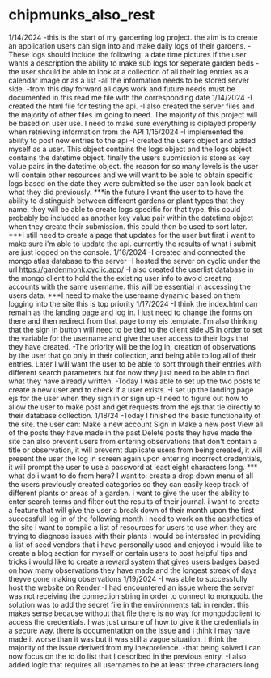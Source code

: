 # chipmunks_also_rest
1/14/2024
    -this is the start of my gardening log project. the aim is to create an application users can sign into and make daily logs of their gardens. 
    -These logs should include the following:
        a date time
        pictures if the user wants
        a description
        the ability to make sub logs for seperate garden beds
    -the user should be able to look at a collection of all their log entries as a calendar image or as a list
    -all the information needs to be stored server side.
    -from this day forward all days work and future needs must be documented in this read me file with the corresponding date
1/14/2024
    -I created the html file for testing the api.
    -I also created the server files and the majority of other files im going to need. The majority of this project will be based on user use. I need to make sure everything is diplayed properly when retrieving information from the API
1/15/2024
    -I implemented the ability to post new entries to the api
    -I created the users object and added myself as a user. This object contains the logs object and the logs object contains the datetime object. finally the users submission is store as key value pairs in the datetime object. the reason for so many levels is the user will contain other resources and we will want to be able to obtain specific logs based on the date they were submitted so the user can look back at what they did previously.
    ***in the future I want the user to to have the ability to distinguish between different gardens or plant types that they name. they will be able to create logs specific for that type. this could probably be included as another key value pair within the datetime object when they create their submission. this could then be used to sort later.
    ***I still need to create a page that updates for the user but first i want to make sure i'm able to update the api. currently the results of what i submit are just logged on the console.
1/16/2024
    -I created and connected the mongo atlas database to the server
    -I hosted the server on cyclic under the url https://gardenmonk.cyclic.app/
    -I also created the userlist database in the mongo client to hold the the existing user info to avoid creating accounts with the same username. this will be essential in accessing the users data. 
    ***I need to make the username dynamic based on them logging into the site this is top priority
1/17/2024
    -I think the index.html can remain as the landing page and log in. I just need to change the forms on there and then redirect from that page to my ejs template. I'm also thinking that the sign in button will need to be tied to the client side JS in order to set the variable for the username and give the user access to their logs that they have created.
    -The priority will be the log in, creation of observations by the user that go only in their collection, and being able to log all of their entries. Later I will want the user to be able to sort through their entries with different search parameters but for now they just need to be able to find what they have already written.
    -Today I was able to set up the two posts to create a new user and to check if a user exists. 
    -I set up the landing page ejs for the user when they sign in or sign up
    -I need to figure out how to allow the user to make post and get requests from the ejs that tie directly to their database collection. 
1/18/24
    -Today I finished the basic functionality of the site. the user can:
        Make a new account
        Sign in
        Make a new post
        View all of the posts they have made in the past
        Delete posts they have made
    the site can also prevent users from entering observations that don't contain a title or observation, it will prevernt duplicate users from being created, it will present the user the log in screen again upon entering incorrect credentials, it will prompt the user to use a password at least eight characters long.
    *** what do i want to do from here? I want to:
        create a drop down menu of all the users previously created categories so they can easily keep track of different plants or areas of a garden.
        i want to give the user the ability to enter search terms and filter out the results of their journal.
        i want to create a feature that will give the user a break down of their month upon the first successfull log in of the following month
        i need to work on the aesthetics of the site
        i want to compile a list of resources for users to use when they are trying to diagnose issues with their plants
        i would be interested in providing a list of seed vendors that i have personally used and enjoyed
        i would like to create a blog section for myself or certain users to post helpful tips and tricks
        i would like to create a reward system that gives users badges based on how many observations they have made and the longest streak of days theyve gone making observations
1/19/2024
    -I was able to successfully host the website on Render
    -I had encountered an issue where the server was not receiving the connection string in order to connect to mongodb. the solution was to add the secret file in the environments tab in render. this makes sense because without that file there is no way for mongodbclient to access the credentials. I was just unsure of how to give it the credentials in a secure way. there is documentation on the issue and i think i may have made it worse than it was but it was still a vague situation. I think the majority of the issue derived from my inexpreience.
    -that being solved i can now focus on the to do list that I described in the previous entry.
    -I also added logic that requires all usernames to be at least three characters long.